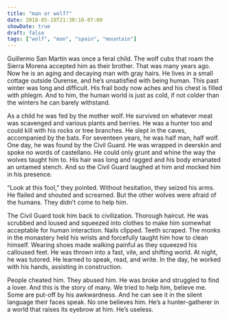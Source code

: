 ```yaml
---
title: "man or wolf?"
date: 2018-05-18T21:30:18-07:00
showDate: true
draft: false
tags: ["wolf", "man", "spain", "mountain"]
---
```

Guillermo San Martin was once a feral child. The wolf cubs that roam the Sierra Morena accepted him as their brother. That was many years ago. Now he is an aging and decaying man with gray hairs. He lives in a small cottage outside Ourense, and he’s unsatisfied with being human. This past winter was long and difficult. His frail body now aches and his chest is filled with phlegm. And to him, the human world is just as cold, if not colder than the winters he can barely withstand.

As a child he was fed by the mother wolf. He survived on whatever meat was scavenged and various plants and berries. He was a hunter too and could kill with his rocks or tree branches. He slept in the caves, accompanied by the bats. For seventeen years, he was half man, half wolf.
One day, he was found by the Civil Guard. He was wrapped in deerskin and spoke no words of castellano. He could only grunt and whine the way the wolves taught him to. His hair was long and ragged and his body emanated an untamed stench. And so the Civil Guard laughed at him and mocked him in his presence.

“Look at this fool,” they pointed.
Without hesitation, they seized his arms. He flailed and shouted and screamed. But the other wolves were afraid of the humans. They didn’t come to help him.

The Civil Guard took him back to civilization. Thorough haircut. He was scrubbed and loused and squeezed into clothes to make him somewhat acceptable for human interaction. Nails clipped. Teeth scraped. The monks in the monastery held his wrists and forcefully taught him how to clean himself. Wearing shoes made walking painful as they squeezed his calloused feet. He was thrown into a fast, vile, and shifting world. At night, he was tutored. He learned to speak, read, and write. In the day, he worked with his hands, assisting in construction.

People cheated him. They abused him. He was broke and struggled to find a lover. And this is the story of many. We tried to help him, believe me. Some are put-off by his awkwardness. And he can see it in the silent language their faces speak. No one believes him. He’s a hunter-gatherer in a world that raises its eyebrow at him. He’s useless.
